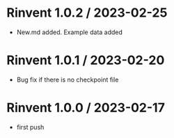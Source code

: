 # Rinvent 1.0.2 / 2023-02-25

* New.md added. Example data added

# Rinvent 1.0.1 / 2023-02-20

* Bug fix if there is no checkpoint file

# Rinvent 1.0.0 / 2023-02-17

* first push


